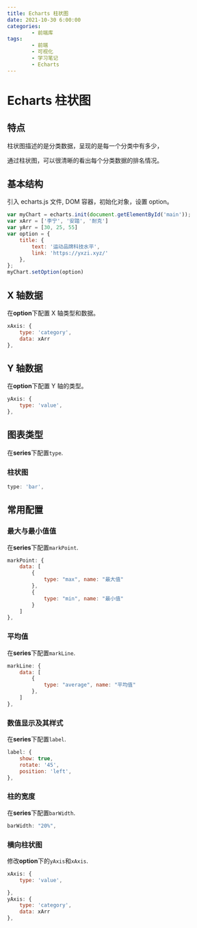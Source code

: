 ```yaml
---
title: Echarts 柱状图
date: 2021-10-30 6:00:00
categories:
        - 前端库
tags:
        - 前端
        - 可视化
        - 学习笔记
        - Echarts
---
```


# Echarts 柱状图

## 特点

柱状图描述的是分类数据，呈现的是每一个分类中有多少，

通过柱状图，可以很清晰的看出每个分类数据的排名情况。

## 基本结构

引入 echarts.js 文件, DOM 容器，初始化对象，设置 option。

```JavaScript
var myChart = echarts.init(document.getElementById('main'));
var xArr = ['李宁', '安踏', '耐克']
var yArr = [30, 25, 55]
var option = {
    title: {
        text: '运动品牌科技水平',
        link: 'https://yxzi.xyz/'
    },
};
myChart.setOption(option)
```

## X 轴数据

在**option**下配置 X 轴类型和数据。

```JavaScript
xAxis: {
    type: 'category',
    data: xArr
},
```

## Y 轴数据

在**option**下配置 Y 轴的类型。

```JavaScript
yAxis: {
    type: 'value',
},
```

## 图表类型

在**series**下配置`type`.

### 柱状图

```JavaScript
type: 'bar',
```

## 常用配置

### 最大与最小值值

在**series**下配置`markPoint`.

```JavaScript
markPoint: {
    data: [
        {
            type: "max", name: "最大值"
        },
        {
            type: "min", name: "最小值"
        }
    ]
},
```

### 平均值

在**series**下配置`markLine`.

```JavaScript
markLine: {
    data: [
        {
            type: "average", name: "平均值"
        },
    ]
},
```

### 数值显示及其样式

在**series**下配置`label`.

```JavaScript
label: {
    show: true,
    rotate: '45',
    position: 'left',
},
```

### 柱的宽度

在**series**下配置`barWidth`.

```javascript
barWidth: "20%",
```

### 横向柱状图

修改**option**下的`yAxis`和`xAxis`.

```JavaScript
xAxis: {
    type: 'value',

},
yAxis: {
    type: 'category',
    data: xArr
},
```
